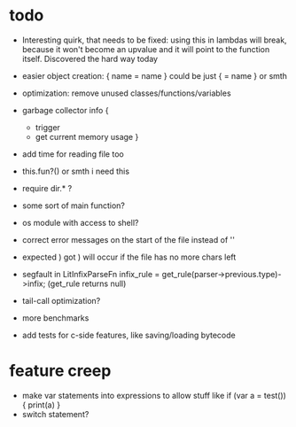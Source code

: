 # todo

* Interesting quirk, that needs to be fixed: using this in lambdas will break, because it won't become an upvalue and it will point to the function itself. Discovered the hard way today

* easier  object creation: {
 name = name
} could be just { = name } or smth

* optimization: remove unused classes/functions/variables

* garbage collector info {
    * trigger
    * get current memory usage
}

* add time for reading file too
* this.fun?() or smth i need this
* require dir.* ?
* some sort of main function?
* os module with access to shell?

* correct error messages on the start of the file instead of ''
* expected ) got ) will occur if the file has no more chars left

* segfault in LitInfixParseFn infix_rule = get_rule(parser->previous.type)->infix; (get_rule returns null)
* tail-call optimization?
* more benchmarks
* add tests for c-side features, like saving/loading bytecode

# feature creep
* make var statements into expressions to allow stuff like if (var a = test()) { print(a) }
* switch statement?
